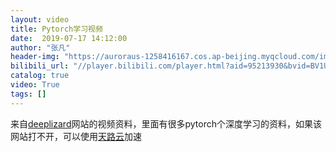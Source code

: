 ```yaml
---
layout: video
title: Pytorch学习视频
date:  2019-07-17 14:12:00
author: "张凡"
header-img: "https://auroraus-1258416167.cos.ap-beijing.myqcloud.com/images/pytorch.jpg"
bilibili_url: "//player.bilibili.com/player.html?aid=95213930&bvid=BV1UE411N7pD&cid=162540945&page=1"
catalog: true
video: True
tags: []
---
```


来自[deeplizard](https://deeplizard.com/)网站的视频资料，里面有很多pytorch个深度学习的资料，如果该网站打不开，可以使用[天路云](http://91tianlu.tech/)加速
